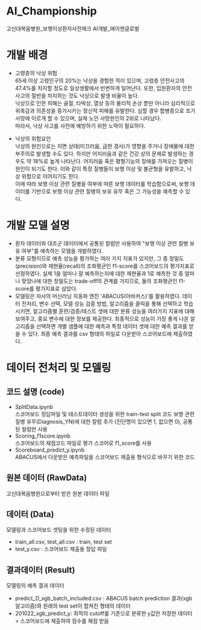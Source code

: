# AI_Championship
고신대복음병원_보행이상환자사전체크 AI개발_에이젠글로벌
# 개발 배경
* 고령층의 낙상 위험  
 65세 이상 고령인구의 20%는 낙상을 경험한 적이 있으며, 고령층 안전사고의 47.4%를 차지할 정도로 일상생활에서 빈번하게 일어난다. 또한, 입원환자의 안전사고의 절반을 차지하는 것도 낙상으로 발생 비율이 높다.  
 낙상으로 인한 피해는 골절, 타박상, 열상 등의 물리적 손상 뿐만 아니라 심리적으로 위축감과 의존성을 증가시키는 정신적 피해를 유발한다. 심할 경우 합병증으로 조기사망에 이르게 할 수 있으며, 실제 노인 사망원인의 2위로 나타났다.  
 따라서, 낙상 사고를 사전에 예방하기 위한 노력이 필요하다.  
 
* 낙상의 위험요인  
 낙상의 원인으로는 지면 상태(미끄러움, 급한 경사)가 영향을 주거나 장애물에 대한 부주의로 발생할 수도 있다. 하지만 어지러움과 같은 건강 상의 문제로 발생하는 경우도 약 18%로 높게 나타난다. 어지러움 혹은 평형기능의 장애를 가져오는 질병이 원인이 되기도 한다. 이와 같이 특정 질병들이 보행 이상 및 불균형을 유발하고, 낙상 위험으로 이어지기도 한다.  
 이에 따라 보행 이상 관련 질병을 여부에 따른 보행 데이터를 학습함으로써, 보행 데이터를 기반으로 보행 이상 관련 질병의 보유 유무 혹은 그 가능성을 예측할 수 있다.

# 개발 모델 설명
 * 환자 데이터와 대조군 데이터에서 공통된 칼럼만 사용하여 "보행 이상 관련 질병 보유 여부"를 예측하는 모델을 개발하였다.  
 * 분류 모형이므로 예측 성능을 평가하는 여러 가지 지표가 있지만, 그 중 정밀도(precision)와 재현율(recall)의 조화평균인 f1-score를 스코어보드의 평가지표로 선정하였다. 실제 1을 얼마나 잘 예측하는지에 대한 재현율과 1로 예측한 것 중 얼마나 맞았나에 대한 정밀도는 trade-off의 관계를 가지므로, 둘의 조화평균인 f1-score를 평가지표로 삼았다.  
 * 모델링은 자사의 머신러닝 자동화 엔진 'ABACUS(아바커스)'를 활용하였다. 데이터 전처리, 변수 선택, 모델 성능 검증 방법, 알고리즘을 클릭을 통해 선택하고 학습시키면, 알고리즘별 훈련/검증/테스트 셋에 대한 분류 성능을 여러가지 지표에 대해 보여주고, 중요 변수에 대한 정보를 제공한다. 최종적으로 성능이 가장 좋게 나온 알고리즘을 선택하면 개별 샘플에 대한 예측과 특정 데이터 셋에 대한 예측 결과를 얻을 수 있다. 최종 예측 결과를 csv 형태의 파일로 다운받아 스코어보드에 제출하였다.
 

# 데이터 전처리 및 모델링

## 코드 설명 (code)
* SplitData.ipynb  
스코어보드 정답파일 및 테스트데이터 생성을 위한 train-test split 코드
보행 관련 질병 유무(Diagnosis_YN)에 대한 칼럼 추가 (진단명이 있으면 1, 없으면 0), 공통된 컬럼만 사용
* Scoring_f1score.ipynb  
스코어보드의 채점코드 파일로 평가 스코어로 f1_score를 사용
* Scoreboard_predict_y.ipynb  
ABACUS에서 다운받은 예측파일을 스코어보드 제출용 형식으로 바꾸기 위한 코드 

## 원본 데이터 (RawData)
고신대복음병원으로부터 받은 원본 데이터 파일

## 데이터 (Data)
모델링과 스코어보드 셋팅을 위한 수정된 데이터
* train_all.csv, test_all.csv : train, test set
* test_y.csv : 스코어보드 제출용 정답 파일

## 결과데이터 (Result)
모델링의 예측 결과 데이터
* predict_D_xgb_batch_included.csv : ABACUS batch prediction 결과(xgb 알고리즘)와 원래의 test set이 합쳐진 형태의 데이터
* 201022_xgb_predict_y: 최적의 cutoff를 기준으로 분류한 y값만 저장한 데이터 > 스코어보드에 제출하여 점수를 채점 받음
